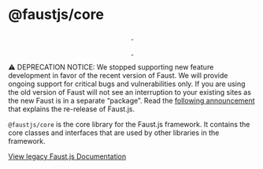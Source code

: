 # @faustjs/core

<p align="center">
  <a aria-label="NPM version" href="https://www.npmjs.com/package/@faustjs/core">
    <img alt="" src="https://img.shields.io/npm/v/@faustjs/core?color=7e5cef&style=for-the-badge">
  </a>

  <a aria-label="License" href="https://github.com/wpengine/faustjs/blob/canary/LICENSE">
    <img alt="" src="https://img.shields.io/npm/l/@faustjs/core?color=7e5cef&style=for-the-badge">
  </a>
</p>

<p align="center">
  <a aria-label="Faust.js Core Downloads Per Month" href="https://www.npmjs.com/package/@faustjs/core">
    <img alt="" src="https://img.shields.io/npm/dm/@faustjs/core?color=7e5cef&style=for-the-badge&label=@faustjs/core">
  </a>
  <a aria-label="Faust.js Core Downloads Per Week" href="https://www.npmjs.com/package/@faustjs/core">
    <img alt="" src="https://img.shields.io/npm/dw/@faustjs/core?color=7e5cef&style=for-the-badge&label=@faustjs/core">
  </a>
</p>

⚠️ DEPRECATION NOTICE: We stopped supporting new feature development in favor of the recent version of Faust. We will provide ongoing support for critical bugs and vulnerabilities only. If you are using the old version of Faust will not see an interruption to your existing sites as the new Faust is in a separate “package”. Read the [following announcement](https://faustjs.org/blog/sprint-22-update) that explains the re-release of Faust.js.

`@faustjs/core` is the core library for the Faust.js framework. It contains the core classes and interfaces that are used by other libraries in the framework.

[View legacy Faust.js Documentation](https://legacy.faustjs.org/)
